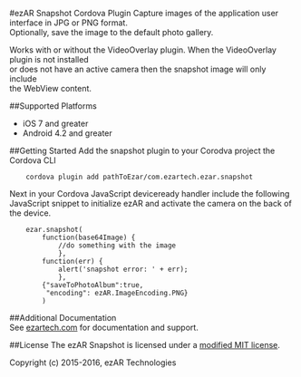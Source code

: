 #ezAR Snapshot Cordova Plugin
Capture images of the application user interface in JPG or PNG format.  
Optionally, save the image to the default photo gallery.

Works with or without the VideoOverlay plugin. When the VideoOverlay plugin is not installed  
or does not have an active camera then the snapshot image will only include  
the WebView content.

##Supported Platforms
- iOS 7 and greater
- Android 4.2 and greater 

##Getting Started
Add the snapshot plugin to your Corodva project the Cordova CLI

        cordova plugin add pathToEzar/com.ezartech.ezar.snapshot

Next in your Cordova JavaScript deviceready handler include the following  
JavaScript snippet to initialize ezAR and activate the camera on the back of the device.

        ezar.snapshot(
            function(base64Image) {
                //do something with the image
                },
            function(err) {
                alert('snapshot error: ' + err);
                },       
            {"saveToPhotoAlbum":true,
             "encoding": ezAR.ImageEncoding.PNG}
            )
                    
##Additional Documentation        
See [ezartech.com](http://ezartech.com) for documentation and support.

##License
The ezAR Snapshot is licensed under a [modified MIT license](http://www.ezartech.com/ezarstartupkit-license).


Copyright (c) 2015-2016, ezAR Technologies


